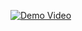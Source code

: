 [![Demo Video](https://img.shields.io/badge/Click_to_play-Demo_Video-blue)](https://github.com/L-o-rd/meadows-pas/raw/Buy-and-Sell-Fixes/Images%20and%20Demo/Demo_Compressed.mp4)
